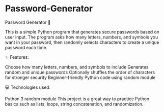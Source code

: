 # Password-Generator
Password Generator 🔐 

This is a simple Python program that generates secure passwords based on user input. The program asks how many letters, numbers, and symbols you want in your password, then randomly selects characters to create a unique password each time.

✨ Features:

Choose how many letters, numbers, and symbols to include
Generates random and unique passwords
Optionally shuffles the order of characters for stronger security
Beginner-friendly Python code using random module


💻 Technologies used:

Python 3
random module
This project is a great way to practice Python basics such as lists, loops, string concatenation, and randomization.
